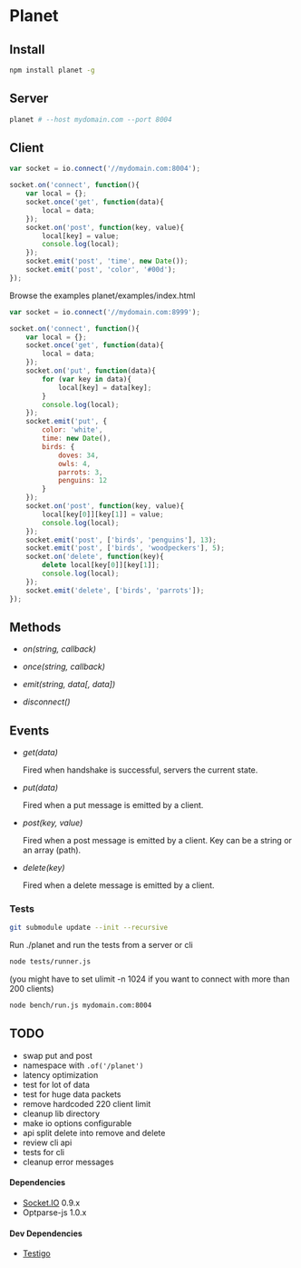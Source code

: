 # Planet


Install
-------

```bash
npm install planet -g
```


Server
------

```bash
planet # --host mydomain.com --port 8004
```

Client
------

```javascript
var socket = io.connect('//mydomain.com:8004');

socket.on('connect', function(){
	var local = {};
	socket.once('get', function(data){
		local = data;
	});
	socket.on('post', function(key, value){
		local[key] = value;
		console.log(local);
	});
	socket.emit('post', 'time', new Date());
	socket.emit('post', 'color', '#00d');
});
```

Browse the examples planet/examples/index.html

```javascript
var socket = io.connect('//mydomain.com:8999');

socket.on('connect', function(){
	var local = {};
	socket.once('get', function(data){
		local = data;
	});
	socket.on('put', function(data){
		for (var key in data){
			local[key] = data[key];
		}
		console.log(local);
	});
	socket.emit('put', {
		color: 'white',
		time: new Date(),
		birds: {
			doves: 34,
			owls: 4,
			parrots: 3,
			penguins: 12
		}
	});
	socket.on('post', function(key, value){
		local[key[0]][key[1]] = value;
		console.log(local);
	});
	socket.emit('post', ['birds', 'penguins'], 13);
	socket.emit('post', ['birds', 'woodpeckers'], 5);
	socket.on('delete', function(key){
		delete local[key[0]][key[1]];
		console.log(local);
	});
	socket.emit('delete', ['birds', 'parrots']);
});
```


Methods
-------

- *on(string, callback)*

- *once(string, callback)*

- *emit(string, data[, data])*

- *disconnect()*


Events
------

- *get(data)*

  Fired when handshake is successful, servers the current state.

- *put(data)*

  Fired when a put message is emitted by a client.

- *post(key, value)*

  Fired when a post message is emitted by a client. Key can be a string or an array (path).

- *delete(key)*

  Fired when a delete message is emitted by a client.


### Tests

```bash
git submodule update --init --recursive
```

Run ./planet and run the tests from a server or cli

```bash
node tests/runner.js
```

(you might have to set ulimit -n 1024 if you want to connect with more than 200 clients)

```bash
node bench/run.js mydomain.com:8004
```


TODO
----

- swap put and post
- namespace with `.of('/planet')`
- latency optimization
- test for lot of data
- test for huge data packets
- remove hardcoded 220 client limit
- cleanup lib directory
- make io options configurable
- api split delete into remove and delete
- review cli api
- tests for cli
- cleanup error messages


#### Dependencies

- [Socket.IO](http://socket.io/) 0.9.x
- Optparse-js 1.0.x


#### Dev Dependencies

- [Testigo](https://github.com/keeto/testigo)
